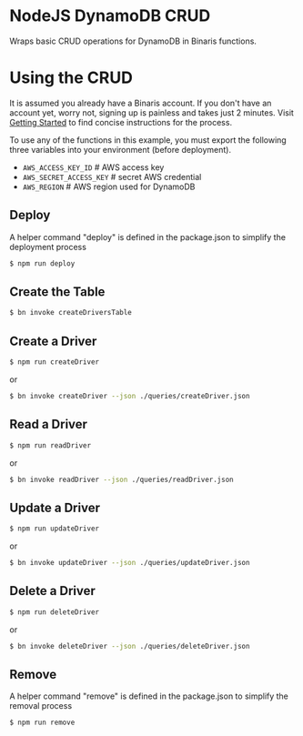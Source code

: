 # NodeJS DynamoDB CRUD

Wraps basic CRUD operations for DynamoDB in Binaris functions.

# Using the CRUD

It is assumed you already have a Binaris account. If you don't have an account yet, worry not, signing up is painless and takes just 2 minutes. Visit [Getting Started](https://dev.binaris.com/tutorials/nodejs/getting-started/) to find concise instructions for the process.

To use any of the functions in this example, you must export the following three variables into your environment (before deployment).

* `AWS_ACCESS_KEY_ID` # AWS access key
* `AWS_SECRET_ACCESS_KEY` # secret AWS credential
* `AWS_REGION` # AWS region used for DynamoDB

## Deploy

A helper command "deploy" is defined in the package.json to simplify the deployment process

```bash
$ npm run deploy
```

## Create the Table

```bash
$ bn invoke createDriversTable
```

## Create a Driver

```bash
$ npm run createDriver
```

or

```bash
$ bn invoke createDriver --json ./queries/createDriver.json
```

## Read a Driver

```bash
$ npm run readDriver 
```

or

```bash
$ bn invoke readDriver --json ./queries/readDriver.json
```

## Update a Driver

```bash
$ npm run updateDriver
```

or

```bash
$ bn invoke updateDriver --json ./queries/updateDriver.json
```

## Delete a Driver

```bash
$ npm run deleteDriver
```

or

```bash
$ bn invoke deleteDriver --json ./queries/deleteDriver.json
```


## Remove

A helper command "remove" is defined in the package.json to simplify the removal process

```bash
$ npm run remove
```